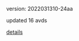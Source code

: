 version: 2022031310-24aa

updated 16 avds

[details](https://github.com/0x74f917491bfa7ebfa379/ali_avd_db/blob/master/change_log/2022/03/13/10/24aa.txt)